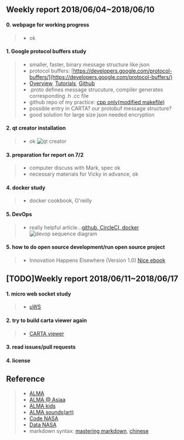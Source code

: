 ## Weekly report 2018/06/04~2018/06/10

#### 0. webpage for working progress
>* ok

#### 1. Google protocol buffers study
>* smaller, faster, binary message structure like json
>* protocol buffers: [https://developers.google.com/protocol-buffers/](https://developers.google.com/protocol-buffers/)
>* [Overview](https://developers.google.com/protocol-buffers/docs/overview), [Tutorials](https://developers.google.com/protocol-buffers/docs/tutorials), [Github](https://github.com/google/protobuf/releases)
>* .proto defines message strucuture, compiler generates corresponding .h .cc file
>* github repo of my practice: [cpp only(modified makefile)](https://github.com/duidae/Asiaa-work/tree/master/protobuf-example)
>* possible entry in CARTA? our protobuf message structure?
>* good solution for large size json needed encryption

#### 2. qt creator installation 
>* ok
![qt creator](https://duidae.github.io/Asiaa-work/images/2018-06-09%2019-03-55%20qtcreator.png)

#### 3. preparation for report on 7/2
>* computer discuss with Mark, spec ok
>* necessary materials for Vicky in advance, ok

#### 4. docker study
>* docker cookbook, O'reilly

#### 5. DevOps
>* really helpful article...[github, CircleCI, docker](http://blog.amowu.com/2015/04/devops-continuous-integration-delivery-docker-circleci-aws-beanstalk.html)
![devop sequence diagram](https://duidae.github.io/Asiaa-work/images/sequence-diagram.png)

#### 5. how to do open source development/run open source project
>* Innovation Happens Elsewhere (Version 1.0) [Nice ebook](https://www.dreamsongs.com/IHE/)

## [TODO]Weekly report 2018/06/11~2018/06/17

#### 1. micro web socket study
>* [µWS](https://github.com/uNetworking/uWebSockets)

#### 2. try to build carta viewer again
>* [CARTA viewer](https://github.com/CARTAvis/carta)

#### 3. read issues/pull requests

#### 4. license

## Reference
>* [ALMA](http://www.almaobservatory.org/en/home/)
>* [ALMA @ Asiaa](http://alma.asiaa.sinica.edu.tw/index.php)
>* [ALMA kids](http://kids.alma.cl/?lang=zh)
>* [ALMA sounds(art)](http://www.almasounds.org/)
>* [Code NASA](https://code.nasa.gov/)
>* [Data NASA](https://data.nasa.gov/)
>* markdown syntax: [mastering markdown](https://guides.github.com/features/mastering-markdown/), [chinese](https://github.com/othree/markdown-syntax-zhtw)
